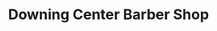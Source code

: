 ---
title: "Downing Center Barber Shop"
url: /los-gatos/downing-center-barber-shop/
shop: hairdresser
---